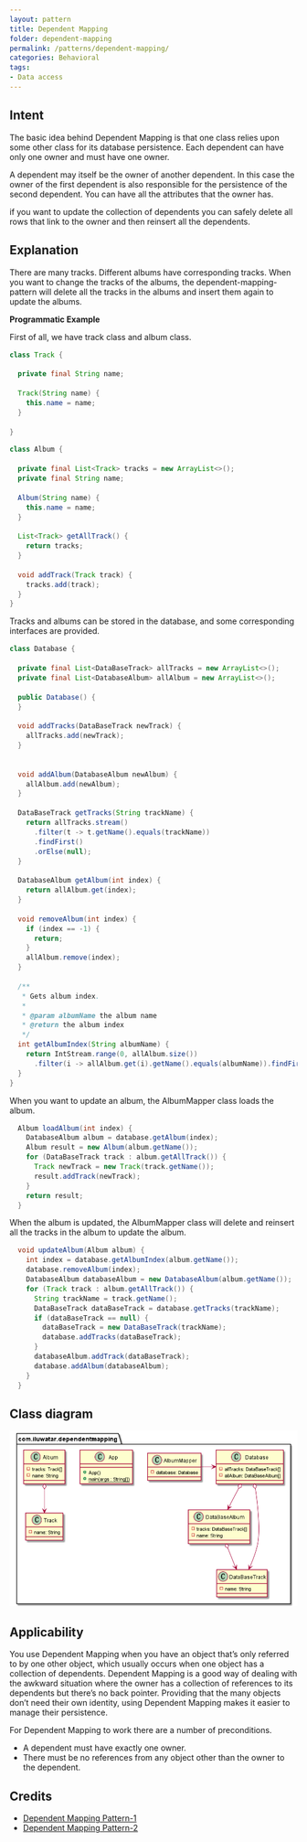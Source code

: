 ```yaml
---  
layout: pattern  
title: Dependent Mapping
folder: dependent-mapping
permalink: /patterns/dependent-mapping/  
categories: Behavioral
tags:
- Data access
---  
```


## Intent
The basic idea behind Dependent Mapping is that one class relies upon some other class for its database persistence. Each dependent can have only one owner and must have one owner.

A dependent may itself be the owner of another dependent. In this case the owner of the first dependent is also responsible for the persistence of the second dependent. You can have all the attributes that the owner has.

if you want to update the collection of dependents you can safely delete all rows that link to the owner and then reinsert all the dependents.

## Explanation

There are many tracks. Different albums have corresponding tracks. When you want to change the tracks of the albums, the dependent-mapping-pattern will delete all the tracks in the albums and insert them again to update the albums.

**Programmatic Example**

First of all, we have track class and album class.
```java
class Track {

  private final String name;

  Track(String name) {
    this.name = name;
  }

}
```
```java
class Album {

  private final List<Track> tracks = new ArrayList<>();
  private final String name;

  Album(String name) {
    this.name = name;
  }

  List<Track> getAllTrack() {
    return tracks;
  }

  void addTrack(Track track) {
    tracks.add(track);
  }
}
```
Tracks and albums can be stored in the database, and some corresponding interfaces are provided.
```java
class Database {

  private final List<DataBaseTrack> allTracks = new ArrayList<>();
  private final List<DatabaseAlbum> allAlbum = new ArrayList<>();

  public Database() {
  }

  void addTracks(DataBaseTrack newTrack) {
    allTracks.add(newTrack);
  }


  void addAlbum(DatabaseAlbum newAlbum) {
    allAlbum.add(newAlbum);
  }

  DataBaseTrack getTracks(String trackName) {
    return allTracks.stream()
      .filter(t -> t.getName().equals(trackName))
      .findFirst()
      .orElse(null);
  }

  DatabaseAlbum getAlbum(int index) {
    return allAlbum.get(index);
  }

  void removeAlbum(int index) {
    if (index == -1) {
      return;
    }
    allAlbum.remove(index);
  }

  /**
   * Gets album index.
   *
   * @param albumName the album name
   * @return the album index
   */
  int getAlbumIndex(String albumName) {
    return IntStream.range(0, allAlbum.size())
      .filter(i -> allAlbum.get(i).getName().equals(albumName)).findFirst().orElse(-1);
  }
}
```
When you want to update an album, the AlbumMapper class loads the album.

```java
  Album loadAlbum(int index) {
    DatabaseAlbum album = database.getAlbum(index);
    Album result = new Album(album.getName());
    for (DataBaseTrack track : album.getAllTrack()) {
      Track newTrack = new Track(track.getName());
      result.addTrack(newTrack);
    }
    return result;
  }
```

When the album is updated, the AlbumMapper class will delete and reinsert all the tracks in the album to update the album.

```java
  void updateAlbum(Album album) {
    int index = database.getAlbumIndex(album.getName());
    database.removeAlbum(index);
    DatabaseAlbum databaseAlbum = new DatabaseAlbum(album.getName());
    for (Track track : album.getAllTrack()) {
      String trackName = track.getName();
      DataBaseTrack dataBaseTrack = database.getTracks(trackName);
      if (dataBaseTrack == null) {
        dataBaseTrack = new DataBaseTrack(trackName);
        database.addTracks(dataBaseTrack);
      }
      databaseAlbum.addTrack(dataBaseTrack);
      database.addAlbum(databaseAlbum);
    }
  }
```

## Class diagram
![alt text](./etc/dependent-mapping.png "Dependent Mapping pattern class diagram")

## Applicability
You use Dependent Mapping when you have an object that’s only referred to by one other object, which usually occurs when one object has a collection of dependents. Dependent Mapping is a good way of dealing with the awkward situation where the owner has a collection of references to its dependents but there’s no back pointer. Providing that the many objects don’t need their own identity, using Dependent Mapping makes it easier to manage their persistence.

For Dependent Mapping to work there are a number of preconditions.
-   A dependent must have exactly one owner.
-   There must be no references from any object other than the owner to the dependent.

## Credits

* [Dependent Mapping Pattern-1]([https://martinfowler.com/eaaCatalog/dependentMapping.html](https://martinfowler.com/eaaCatalog/dependentMapping.html))
* [Dependent Mapping Pattern-2]([https://www.sourcecodeexamples.net/2018/05/dependent-mapping-pattern.html](https://www.sourcecodeexamples.net/2018/05/dependent-mapping-pattern.html))
